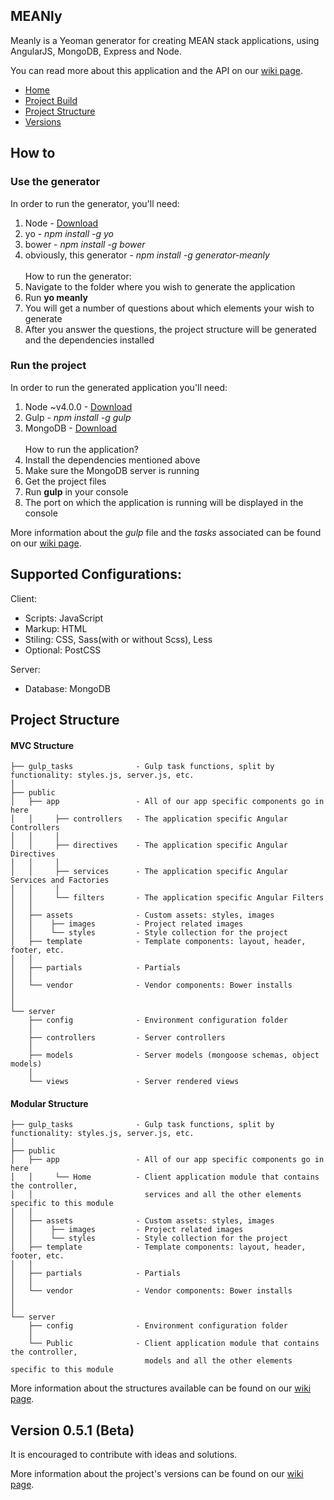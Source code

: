 ## MEANly

Meanly is a Yeoman generator for creating MEAN stack applications, using AngularJS, MongoDB, Express and Node.

You can read more about this application and the API on our [wiki page](https://github.com/bogdandorca/generator-meanly/wiki).

* [Home](https://github.com/bogdandorca/generator-meanly/wiki)
* [Project Build](https://github.com/bogdandorca/generator-meanly/wiki/Project-Build)
* [Project Structure](https://github.com/bogdandorca/generator-meanly/wiki/Project-Structure)
* [Versions](https://github.com/bogdandorca/generator-meanly/wiki/History)

## How to

### Use the generator

In order to run the generator, you'll need:
 1. Node - [Download](https://nodejs.org)
 2. yo - *npm install -g yo*
 3. bower - *npm install -g bower*
 4. obviously, this generator - *npm install -g generator-meanly*
<br /><br />
How to run the generator:
 1. Navigate to the folder where you wish to generate the application
 2. Run **yo meanly**
 3. You will get a number of questions about which elements your wish to generate
 4. After you answer the questions, the project structure will be generated and the dependencies installed

### Run the project

In order to run the generated application you'll need:
 1. Node ~v4.0.0 - [Download](https://nodejs.org)
 2. Gulp - *npm install -g gulp*
 3. MongoDB - [Download](https://mongodb.org)
<br /><br />
How to run the application?
 1. Install the dependencies mentioned above
 2. Make sure the MongoDB server is running
 3. Get the project files
 4. Run **gulp** in your console
 5. The port on which the application is running will be displayed in the console

More information about the *gulp* file and the *tasks* associated can be found on our [wiki page](https://github.com/bogdandorca/generator-meanly/wiki/Project).

## Supported Configurations:

Client:
 - Scripts: JavaScript
 - Markup: HTML
 - Stiling: CSS, Sass(with or without Scss), Less
 - Optional: PostCSS

Server:
 - Database: MongoDB

## Project Structure

#### MVC Structure

```
├── gulp_tasks              - Gulp task functions, split by functionality: styles.js, server.js, etc.
│
├── public
│   ├── app                 - All of our app specific components go in here
│   │     ├── controllers   - The application specific Angular Controllers
│   │     │
│   │     ├── directives    - The application specific Angular Directives
│   │     │
│   │     ├── services      - The application specific Angular Services and Factories
│   │     │
│   │     └── filters       - The application specific Angular Filters
│   │
│   ├── assets              - Custom assets: styles, images
│   │    ├── images         - Project related images
│   │    └── styles         - Style collection for the project
│   ├── template            - Template components: layout, header, footer, etc.
│   │
│   ├── partials            - Partials
│   │
│   └── vendor              - Vendor components: Bower installs
│
│
└── server
    ├── config              - Environment configuration folder
    │
    ├── controllers         - Server controllers
    │
    ├── models              - Server models (mongoose schemas, object models)
    │
    └── views               - Server rendered views
```

#### Modular Structure
```
├── gulp_tasks              - Gulp task functions, split by functionality: styles.js, server.js, etc.
│
├── public
│   ├── app                 - All of our app specific components go in here
│   │     └── Home          - Client application module that contains the controller, 
│   │                         services and all the other elements specific to this module
│   │
│   ├── assets              - Custom assets: styles, images
│   │    ├── images         - Project related images
│   │    └── styles         - Style collection for the project
│   ├── template            - Template components: layout, header, footer, etc.
│   │
│   ├── partials            - Partials
│   │
│   └── vendor              - Vendor components: Bower installs
│
│
└── server
    ├── config              - Environment configuration folder
    │
    └── Public              - Client application module that contains the controller,
                              models and all the other elements specific to this module
```

More information about the structures available can be found on our [wiki page](https://github.com/bogdandorca/generator-meanly/wiki/Project-Structure).

## Version 0.5.1 (Beta)

It is encouraged to contribute with ideas and solutions.

More information about the project's versions can be found on our [wiki page](https://github.com/bogdandorca/generator-meanly/wiki/History).
